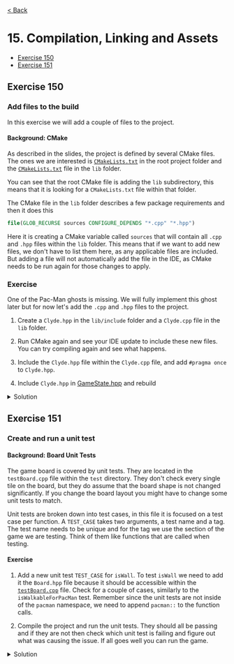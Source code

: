 [< Back](README.md)

# 15. Compilation, Linking and Assets

* [Exercise 150](#exercise-150)
* [Exercise 151](#exercise-151)

## Exercise 150

### Add files to the build

In this exercise we will add a couple of files to the project.

#### Background: CMake

As described in the slides, the project is defined by several CMake files. The ones we
are interested is [`CMakeLists.txt`][1] in the root project folder and
the [`CMakeLists.txt`][2] file in the `lib` folder.

You can see that the root CMake file is adding the `lib` subdirectory, this means that
it is looking for a `CMakeLists.txt` file within that folder.

The CMake file in the `lib` folder describes a few package requirements and then it
does this

```cmake
file(GLOB_RECURSE sources CONFIGURE_DEPENDS "*.cpp" "*.hpp")
```

Here it is creating a CMake variable called `sources` that will contain all `.cpp`
and `.hpp` files within the `lib`
folder. This means that if we want to add new files, we don't have to list them here,
as any applicable files are included. But adding a file will not automatically add the
file in the IDE, as CMake needs to be run again for those changes to apply.

### Exercise

One of the Pac-Man ghosts is missing. We will fully implement this ghost later but for
now let's add the `.cpp`
and `.hpp` files to the project.

1. Create a `Clyde.hpp` in the `lib/include` folder and a `Clyde.cpp` file in
   the `lib` folder.

2. Run CMake again and see your IDE update to include these new files. You can try
   compiling again and see what happens.

3. Include the `Clyde.hpp` file within the `Clyde.cpp` file, and add `#pragma once`
   to `Clyde.hpp`.

4. Include `Clyde.hpp` in [GameState.hpp][3] and rebuild

<details>
   <summary>Solution</summary>

[Clyde.hpp](../../lib/include/Clyde.hpp)

```cpp
#pragma once
```

[Clyde.cpp](../../lib/Clyde.cpp)

```cpp
#include "Clyde.hpp"
```

[GameState.hpp](../../lib/include/GameState.hpp)
```cpp
// Include the header in GameState.hpp
#include "Clyde.hpp"
```

</details>

## Exercise 151

### Create and run a unit test

#### Background: Board Unit Tests

The game board is covered by unit tests. They are located in the `testBoard.cpp` file
within the `test` directory. They don't check every single tile on the board, but they
do assume that the board shape is not changed significantly. If you change the board
layout you might have to change some unit tests to match.

Unit tests are broken down into test cases, in this file it is focused on a test case
per function. A `TEST_CASE` takes two arguments, a test name and a tag. The test name
needs to be unique and for the tag we use the section of the game we are testing.
Think of them like functions that are called when testing.

#### Exercise

1. Add a new unit test `TEST_CASE` for `isWall`. To test `isWall` we need to add it
   the `Board.hpp` file because it should be accessible within
   the [`testBoard.cpp`](../unit_tests/testBoard.cpp)
   file. Check for a couple of cases, similarly to the
   `isWalkableForPacMan` test. Remember since the unit tests are not inside of
   the `pacman` namespace, we need to append
   `pacman::` to the function calls.

2. Compile the project and run the unit tests. They should all be passing and if they
   are not then check which unit test is failing and figure out what was causing the
   issue. If all goes well you can run the game.


<details>
   <summary>Solution</summary>

* Add `isWall` to `Board.hpp`

```cpp
// Add the function declaration to the Board header file inside of namespace pacman
bool isWall(GridPosition point);
```

* Add a test for `isWall` to `testBoard.cpp`

```cpp
TEST_CASE("Is wall", "[board]") {
  REQUIRE(pacman::isWall(pacman::GridPosition{ 0, 0 }));
  REQUIRE(pacman::isWall(pacman::GridPosition{ 1, 0 }));
  REQUIRE(pacman::isWall(pacman::GridPosition{ 0, 1 }));
  REQUIRE_FALSE(pacman::isWall(pacman::GridPosition{ 11, 13 })); // pen
  REQUIRE_FALSE(pacman::isWall(pacman::GridPosition{ 1, 1 })); // pellet
  REQUIRE_FALSE(pacman::isWall(pacman::GridPosition{ 1, 2 })); // pen
}
```
</details>

[1]: ../../CMakeLists.txt
[2]: ../../lib/CMakeLists.txt
[3]: ../../lib/include/GameState.hpp
